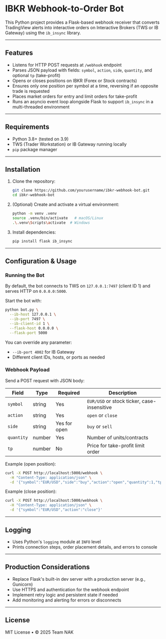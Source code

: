 # IBKR Webhook-to-Order Bot

This Python project provides a Flask-based webhook receiver that converts TradingView alerts into interactive orders on Interactive Brokers (TWS or IB Gateway) using the `ib_insync` library.

---

## Features

* Listens for HTTP POST requests at `/webhook` endpoint
* Parses JSON payload with fields: `symbol`, `action`, `side`, `quantity`, and optional `tp` (take-profit)
* Opens or closes positions on IBKR (Forex or Stock contracts)
* Ensures only one position per symbol at a time, reversing if an opposite trade is requested
* Places market orders for entry and limit orders for take-profit
* Runs an asyncio event loop alongside Flask to support `ib_insync` in a multi-threaded environment

---

## Requirements

* Python 3.8+ (tested on 3.9)
* TWS (Trader Workstation) or IB Gateway running locally
* `pip` package manager

---

## Installation

1. Clone the repository:

   ```bash
   git clone https://github.com/yourusername/ibkr-webhook-bot.git
   cd ibkr-webhook-bot
   ```

2. (Optional) Create and activate a virtual environment:

   ```bash
   python -m venv .venv
   source .venv/bin/activate   # macOS/Linux
   .\.venv\Scripts\activate  # Windows
   ```

3. Install dependencies:

   ```bash
   pip install flask ib_insync
   ```

---

## Configuration & Usage

### Running the Bot

By default, the bot connects to TWS on `127.0.0.1:7497` (client ID 1) and serves HTTP on `0.0.0.0:5000`.

Start the bot with:

```bash
python bot.py \
  --ib-host 127.0.0.1 \
  --ib-port 7497 \
  --ib-client-id 1 \
  --flask-host 0.0.0.0 \
  --flask-port 5000
```

You can override any parameter:

* `--ib-port 4002` for IB Gateway
* Different client IDs, hosts, or ports as needed

### Webhook Payload

Send a POST request with JSON body:

| Field      | Type   | Required     | Description                                 |
| ---------- | ------ | ------------ | ------------------------------------------- |
| `symbol`   | string | Yes          | `EUR/USD` or stock ticker, case-insensitive |
| `action`   | string | Yes          | `open` or `close`                           |
| `side`     | string | Yes for open | `buy` or `sell`                             |
| `quantity` | number | Yes          | Number of units/contracts                   |
| `tp`       | number | No           | Price for take-profit limit order           |

Example (open position):

```bash
curl -X POST http://localhost:5000/webhook \
  -H "Content-Type: application/json" \
  -d '{"symbol":"EUR/USD","side":"buy","action":"open","quantity":1,"tp":1.12345}'
```

Example (close position):

```bash
curl -X POST http://localhost:5000/webhook \
  -H "Content-Type: application/json" \
  -d '{"symbol":"EUR/USD","action":"close"}'
```

---

## Logging

* Uses Python's `logging` module at `INFO` level
* Prints connection steps, order placement details, and errors to console

---

## Production Considerations

* Replace Flask's built-in dev server with a production server (e.g., Gunicorn)
* Use HTTPS and authentication for the webhook endpoint
* Implement retry logic and persistent state if needed
* Add monitoring and alerting for errors or disconnects

---

## License

MIT License • © 2025 Team NAK
